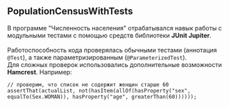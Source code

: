 ## PopulationCensusWithTests

В программе "Численность населения" отрабатывался навык работы с модульными тестами с помощью средств библиотеки **JUnit Jupiter**.</br></br>
Работоспособность кода проверялась обычными тестами (аннотация `@Test`), а также параметризированным (`@ParameterizedTest`).</br>
Для сложных проверок использовались дополнительные возможности **Hamcrest**. Например:
```
// проверим, что список не содержит женщин старше 60
assertThat(actualList, not(hasItem(allOf(hasProperty("sex", equalTo(Sex.WOMAN)), hasProperty("age", greaterThan(60))))));
```
